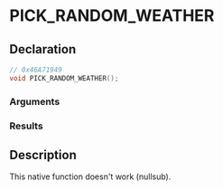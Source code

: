 # PICK_RANDOM_WEATHER

## Declaration
```cpp
// 0x46A71949
void PICK_RANDOM_WEATHER();
```

### Arguments

### Results

## Description
This native function doesn't work (nullsub).